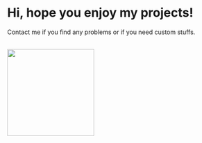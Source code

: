 <h1>Hi, hope you enjoy my projects!</h1>
<p>Contact me if you find any problems or if you need custom stuffs.</p>

<br>

<div style="display: flex;">
      <img align="center" style="height: 200px;" src="https://github-readme-stats.vercel.app/api?username=nicolo-rancan&theme=dracula&count_private=true&show_icons=true" />
</div>
